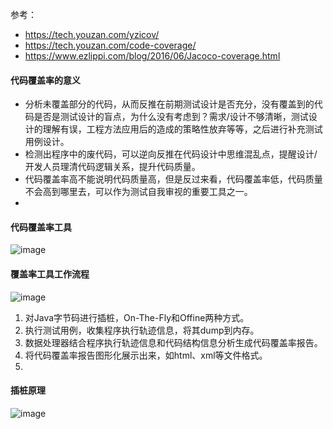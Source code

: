 

参考：

- https://tech.youzan.com/yzicov/
- https://tech.youzan.com/code-coverage/
- https://www.ezlippi.com/blog/2016/06/Jacoco-coverage.html

#### 代码覆盖率的意义
- 分析未覆盖部分的代码，从而反推在前期测试设计是否充分，没有覆盖到的代码是否是测试设计的盲点，为什么没有考虑到？需求/设计不够清晰，测试设计的理解有误，工程方法应用后的造成的策略性放弃等等，之后进行补充测试用例设计。
- 检测出程序中的废代码，可以逆向反推在代码设计中思维混乱点，提醒设计/开发人员理清代码逻辑关系，提升代码质量。
- 代码覆盖率高不能说明代码质量高，但是反过来看，代码覆盖率低，代码质量不会高到哪里去，可以作为测试自我审视的重要工具之一。
- 

#### 代码覆盖率工具

![image](https://tech.youzan.com/content/images/2016/06/14-pic-2.jpg)


#### 覆盖率工具工作流程

![image](https://tech.youzan.com/content/images/2016/06/2-pic_hd.jpg)

1. 对Java字节码进行插桩，On-The-Fly和Offine两种方式。 
2. 执行测试用例，收集程序执行轨迹信息，将其dump到内存。 
3. 数据处理器结合程序执行轨迹信息和代码结构信息分析生成代码覆盖率报告。 
4. 将代码覆盖率报告图形化展示出来，如html、xml等文件格式。
5. 

#### 插桩原理

![image](https://tech.youzan.com/content/images/2016/06/3-pic.jpg)